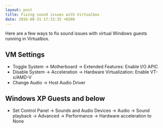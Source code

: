 ```yaml
---
layout: post
title: Fixing sound issues with Virtualbox
date: 2016-08-31 17:33:35 +0200
---
```


Here are a few ways to fix sound issues with virtual Windows guests running in Virtualbox.

## VM Settings

* Toggle System -> Motherboard -> Extended Features: Enable I/O APIC
* Disable System -> Acceleration -> Hardware Virtualization: Enable VT-x/AMD-V
* Change Audio -> Host Audio Driver

## Windows XP Guests and below

* Set Control Panel -> Sounds and Audio Devices -> Audio -> Sound playback -> Advanced -> Performance -> Hardware acceleration to None
